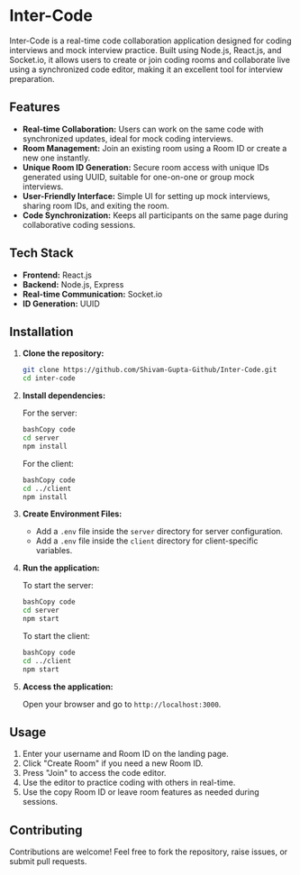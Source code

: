 # Inter-Code

Inter-Code is a real-time code collaboration application designed for coding interviews and mock interview practice. Built using Node.js, React.js, and Socket.io, it allows users to create or join coding rooms and collaborate live using a synchronized code editor, making it an excellent tool for interview preparation.

## Features

- **Real-time Collaboration:** Users can work on the same code with synchronized updates, ideal for mock coding interviews.
- **Room Management:** Join an existing room using a Room ID or create a new one instantly.
- **Unique Room ID Generation:** Secure room access with unique IDs generated using UUID, suitable for one-on-one or group mock interviews.
- **User-Friendly Interface:** Simple UI for setting up mock interviews, sharing room IDs, and exiting the room.
- **Code Synchronization:** Keeps all participants on the same page during collaborative coding sessions.

## Tech Stack

- **Frontend:** React.js
- **Backend:** Node.js, Express
- **Real-time Communication:** Socket.io
- **ID Generation:** UUID

## Installation

1. **Clone the repository:**
   ```bash
   git clone https://github.com/Shivam-Gupta-Github/Inter-Code.git
   cd inter-code

   ```
   
2. **Install dependencies:**
    
    For the server:
    
    ```bash
    bashCopy code
    cd server
    npm install
    
    ```
    
    For the client:
    
    ```bash
    bashCopy code
    cd ../client
    npm install
    
    ```
    
3. **Create Environment Files:**
    - Add a `.env` file inside the `server` directory for server configuration.
    - Add a `.env` file inside the `client` directory for client-specific variables.
4. **Run the application:**
    
    To start the server:
    
    ```bash
    bashCopy code
    cd server
    npm start
    
    ```
    
    To start the client:
    
    ```bash
    bashCopy code
    cd ../client
    npm start
    
    ```
    
5. **Access the application:**
    
    Open your browser and go to `http://localhost:3000`.
    

## Usage

1. Enter your username and Room ID on the landing page.
2. Click "Create Room" if you need a new Room ID.
3. Press "Join" to access the code editor.
4. Use the editor to practice coding with others in real-time.
5. Use the copy Room ID or leave room features as needed during sessions.

## Contributing

Contributions are welcome! Feel free to fork the repository, raise issues, or submit pull requests.
